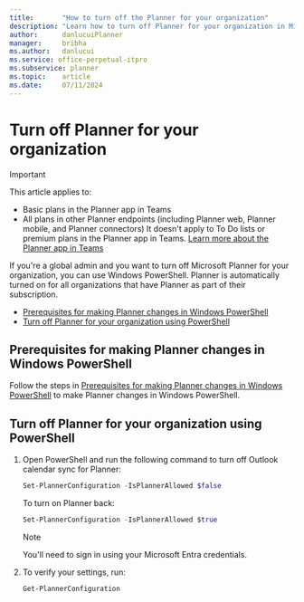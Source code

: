 ```yaml
---
title:       "How to turn off the Planner for your organization"
description: "Learn how to turn off Planner for your organization in Microsoft apps that support Planner."
author:      danlucuiPlanner
manager:     bribha
ms.author:   danlucui
ms.service: office-perpetual-itpro
ms.subservice: planner
ms.topic:    article
ms.date:     07/11/2024
---
```


# Turn off Planner for your organization

> [!IMPORTANT]
> This article applies to:
> - Basic plans in the Planner app in Teams
> - All plans in other Planner endpoints (including Planner web, Planner mobile, and Planner connectors)
> It doesn't apply to To Do lists or premium plans in the Planner app in Teams. [Learn more about the Planner app in Teams](/microsoftteams/manage-planner-app) 

If you're a global admin and you want to turn off Microsoft Planner for your organization, you can use Windows PowerShell. Planner is automatically turned on for all organizations that  have Planner as part of their subscription.
- [Prerequisites for making Planner changes in Windows PowerShell](#prerequisites-for-making-planner-changes-in-windows-powershell)
- [Turn off Planner for your organization using PowerShell](#turn-off-planner-for-your-organization-using-powershell)

## Prerequisites for making Planner changes in Windows PowerShell

Follow the steps in [Prerequisites for making Planner changes in Windows PowerShell](prerequisites-for-powershell.md) to make Planner changes in Windows PowerShell.

## Turn off Planner for your organization using PowerShell

1. Open PowerShell and run the following command to turn off Outlook calendar sync for Planner:

   ```powershell
   Set-PlannerConfiguration -IsPlannerAllowed $false
   ```
   
   To turn on Planner back:
   
   ```powershell
   Set-PlannerConfiguration -IsPlannerAllowed $true
   ```
   
   > [!NOTE]
   > You'll need to sign in using your Microsoft Entra credentials.

2. To verify your settings, run:

   ```PowerShell
   Get-PlannerConfiguration
   ```
